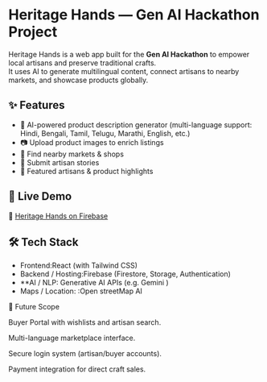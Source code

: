 #  Heritage Hands — Gen AI Hackathon Project

Heritage Hands is a web app built for the **Gen AI Hackathon** to empower local artisans and preserve traditional crafts.  
It uses AI to generate multilingual content, connect artisans to nearby markets, and showcase products globally.  

## ✨ Features
- 📝 AI-powered product description generator (multi-language support: Hindi, Bengali, Tamil, Telugu, Marathi, English, etc.)
- 📷 Upload product images to enrich listings
- 📍 Find nearby markets & shops
- 📖 Submit artisan stories
- 🌟 Featured artisans & product highlights

## 🚀 Live Demo
🔗 [Heritage Hands on Firebase](https://gen-ai-hackathon-bbf85.web.app/)

## 🛠️ Tech Stack
- Frontend:React (with Tailwind CSS)
- Backend / Hosting:Firebase (Firestore, Storage, Authentication)
- **AI / NLP: Generative AI APIs (e.g. Gemini )
- Maps / Location: :Open streetMap AI

📌 Future Scope

Buyer Portal with wishlists and artisan search.

Multi-language marketplace interface.

Secure login system (artisan/buyer accounts).

Payment integration for direct craft sales.